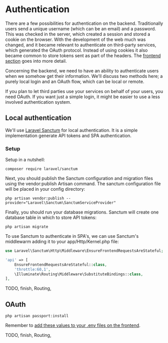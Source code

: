 # Authentication

There are a few possibilities for authentication on the backend. Traditionally users send a unique username (which can be an email) and a password. This was checked in the server, which created a session and stored a cookie on the browser. With the development of the web much was changed, and it became relevant to authenticate on third-party services, which generated the OAuth protocol. Instead of using cookies it also became common to store tokens sent as part of the headers. The [frontend section](../frontend/authentication.md) goes into more detail.

Concerning the backend, we need to have an ability to authenticate users when we somehow get their information. We'll discuss two methods here; a purely local login and an OAuth flow, which can be local or remote.

If you plan to let third parties use your services on behalf of your users, you need OAuth. If you want just a simple login, it might be easier to use a less involved authentication system.

## Local authentication

We'll use [Laravel Sanctum](https://laravel.com/docs/7.x/sanctum) for local authentication. It is a simple implementation generate API tokens and SPA authentication.

### Setup

Setup in a nutshell:

```
composer require laravel/sanctum
```

Next, you should publish the Sanctum configuration and migration files using the vendor:publish Artisan command. The sanctum configuration file will be placed in your config directory:

```
php artisan vendor:publish --provider="Laravel\Sanctum\SanctumServiceProvider"
```

Finally, you should run your database migrations. Sanctum will create one database table in which to store API tokens:

```
php artisan migrate
```

To use Sanctum to authenticate in SPA's, we can use Sanctum's middlewarm adding it to your app/Http/Kernel.php file:

```php
use Laravel\Sanctum\Http\Middleware\EnsureFrontendRequestsAreStateful;

'api' => [
    EnsureFrontendRequestsAreStateful::class,
    'throttle:60,1',
    \Illuminate\Routing\Middleware\SubstituteBindings::class,
],
```

TODO, finish, Routing,

## OAuth

```shell
php artisan passport:install
```

Remember to [add these values to your .env files on the frontend](../frontend/authentication.md).

TODO, finish, Routing,
